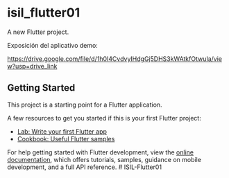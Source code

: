 # isil_flutter01

A new Flutter project.

Exposición del aplicativo demo:

https://drive.google.com/file/d/1h0I4CvdvyIHdgGj5DHS3kWAtkfOtwuIa/view?usp=drive_link

## Getting Started

This project is a starting point for a Flutter application.

A few resources to get you started if this is your first Flutter project:

- [Lab: Write your first Flutter app](https://docs.flutter.dev/get-started/codelab)
- [Cookbook: Useful Flutter samples](https://docs.flutter.dev/cookbook)

For help getting started with Flutter development, view the
[online documentation](https://docs.flutter.dev/), which offers tutorials,
samples, guidance on mobile development, and a full API reference.
#   I S I L - F l u t t e r 0 1 
 
 
